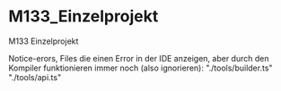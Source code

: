 # M133_Einzelprojekt
M133 Einzelprojekt

Notice-erors, Files die einen Error in der IDE anzeigen, aber durch den Kompiler funktionieren immer noch (also ignorieren): 
"./tools/builder.ts"
"./tools/api.ts"